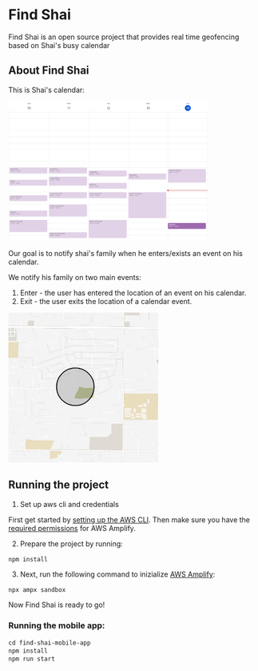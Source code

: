 # Find Shai


Find Shai is an open source project that provides real time geofencing based on Shai's busy calendar

## About Find Shai

This is Shai's calendar:

<img src="docs/calendar.png" alt="Logo" width="400">

Our goal is to notify shai's family when he enters/exists an event on his calendar. 

We notify his family on two main events:
1. Enter - the user has entered the location of an event on his calendar.
2. Exit - the user exits the location of a calendar event.

<img src="./docs/geofence_in_out.gif" width="300" height="300">


## Running the project

1. Set up aws cli and credentials

First get started by [setting up the AWS CLI](https://docs.aws.amazon.com/cli/latest/userguide/getting-started-quickstart.html). Then make sure you have the [required permissions](https://docs.aws.amazon.com/amplify/latest/userguide/security-iam-awsmanpol.html) for AWS Amplify. 

2. Prepare the project by running:
```
npm install
``` 


3. Next, run the following command to inizialize [AWS Amplify](https://docs.amplify.aws/):

```
npx ampx sandbox
```

Now Find Shai is ready to go!



### Running the mobile app:

```
cd find-shai-mobile-app
npm install
npm run start
```

